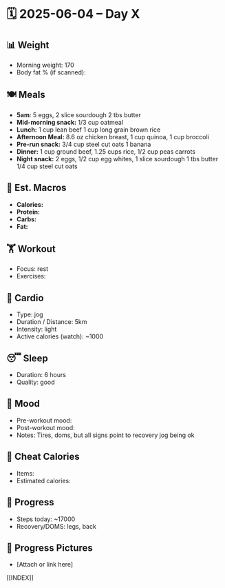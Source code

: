 # 🗓️ 2025-06-04 – Day X

## 📊 Weight
- Morning weight: 170
- Body fat % (if scanned): 

## 🍽️ Meals
- **5am**: 5 eggs, 2 slice sourdough 2 tbs butter
- **Mid-morning snack:**  1/3 cup oatmeal
- **Lunch:**  1 cup lean beef 1 cup long grain brown rice
- **Afternoon Meal:**  8.6 oz chicken breast, 1 cup quinoa, 1 cup broccoli
- **Pre-run snack:** 3/4 cup steel cut oats 1 banana  
- **Dinner:**  1 cup ground beef, 1.25 cups rice, 1/2 cup peas carrots
- **Night snack:**  2 eggs, 1/2 cup egg whites, 1 slice sourdough 1 tbs butter 1/4 cup steel cut oats

## 🧮 Est. Macros
- **Calories:**   
- **Protein:**  
- **Carbs:**  
- **Fat:**  

## 🏋️ Workout
- Focus:  rest
- Exercises:  

## 🏃 Cardio
- Type:  jog
- Duration / Distance:  5km
- Intensity:  light
- Active calories (watch):  ~1000

## 😴 Sleep
- Duration: 6 hours  
- Quality:  good

## 🧠 Mood
- Pre-workout mood:  
- Post-workout mood:  
- Notes:  Tires, doms, but all signs point to recovery jog being ok

## 🍫 Cheat Calories
- Items:  
- Estimated calories:  

## 🧍 Progress
- Steps today:  ~17000
- Recovery/DOMS:  legs, back

## 📸 Progress Pictures
- [Attach or link here]

[[INDEX]]
